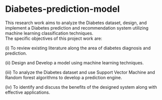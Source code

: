 # Diabetes-prediction-model
This research work aims to analyze the Diabetes dataset, design, and implement a Diabetes prediction and recommendation system utilizing machine learning classification techniques.   
 The specific objectives of this project work are:

(i) To review existing literature along the area of diabetes diagnosis and prediction.

(ii) Design and Develop a model using machine learning techniques.

(iii) To analyze the Diabetes dataset and use Support Vector Machine and Random forest algorithms to develop a prediction engine.

(iv) To identify and discuss the benefits of the designed system along with effective applications.
